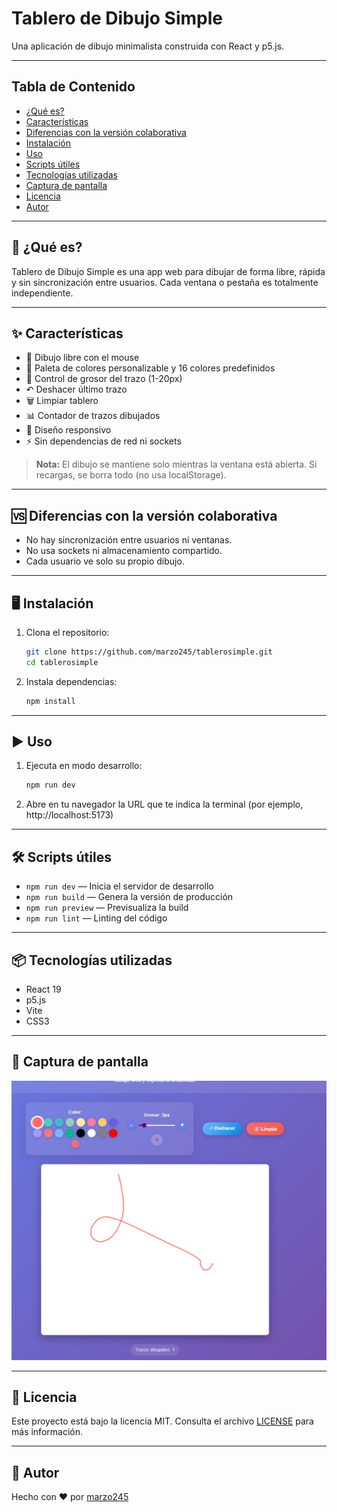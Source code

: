 # Tablero de Dibujo Simple

Una aplicación de dibujo minimalista construida con React y p5.js.

---

## Tabla de Contenido
- [¿Qué es?](#qué-es)
- [Características](#características)
- [Diferencias con la versión colaborativa](#diferencias-con-la-versión-colaborativa)
- [Instalación](#instalación)
- [Uso](#uso)
- [Scripts útiles](#scripts-útiles)
- [Tecnologías utilizadas](#tecnologías-utilizadas)
- [Captura de pantalla](#captura-de-pantalla)
- [Licencia](#licencia)
- [Autor](#autor)

---

## 🚀 ¿Qué es?
Tablero de Dibujo Simple es una app web para dibujar de forma libre, rápida y sin sincronización entre usuarios. Cada ventana o pestaña es totalmente independiente.

---

## ✨ Características
- 🎨 Dibujo libre con el mouse
- 🌈 Paleta de colores personalizable y 16 colores predefinidos
- 📏 Control de grosor del trazo (1-20px)
- ↶ Deshacer último trazo
- 🗑️ Limpiar tablero
- 📊 Contador de trazos dibujados
- 📱 Diseño responsivo
- ⚡ Sin dependencias de red ni sockets

> **Nota:** El dibujo se mantiene solo mientras la ventana está abierta. Si recargas, se borra todo (no usa localStorage).

---

## 🆚 Diferencias con la versión colaborativa
- No hay sincronización entre usuarios ni ventanas.
- No usa sockets ni almacenamiento compartido.
- Cada usuario ve solo su propio dibujo.

---

## 🖥️ Instalación

1. Clona el repositorio:
   ```bash
   git clone https://github.com/marzo245/tablerosimple.git
   cd tablerosimple
   ```
2. Instala dependencias:
   ```bash
   npm install
   ```

---

## ▶️ Uso

1. Ejecuta en modo desarrollo:
   ```bash
   npm run dev
   ```
2. Abre en tu navegador la URL que te indica la terminal (por ejemplo, http://localhost:5173)

---

## 🛠️ Scripts útiles
- `npm run dev` — Inicia el servidor de desarrollo
- `npm run build` — Genera la versión de producción
- `npm run preview` — Previsualiza la build
- `npm run lint` — Linting del código

---

## 📦 Tecnologías utilizadas
- React 19
- p5.js
- Vite
- CSS3

---

## 📸 Captura de pantalla

![principal](image.png)

---

## 📝 Licencia

Este proyecto está bajo la licencia MIT. Consulta el archivo [LICENSE](LICENSE) para más información.

---

## 👤 Autor
Hecho con ❤️ por [marzo245](https://github.com/marzo245)
